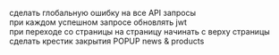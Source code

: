 сделать глобальную ошибку на все API запросы <br>
при каждом успешном запросе обновлять jwt<br>
при переходе со страницы на страницу начинать с верху страницы<br>
сделать крестик закрытия POPUP news & products<br>
<br>
<br>
<br>
<br>
<br>
<br>





